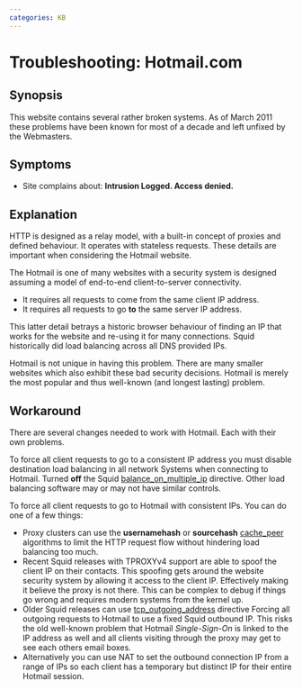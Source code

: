 ```yaml
---
categories: KB
---
```

# Troubleshooting: Hotmail.com

## Synopsis

This website contains several rather broken systems. As of March 2011
these problems have been known for most of a decade and left unfixed by
the Webmasters.

## Symptoms

  - Site complains about: **Intrusion Logged. Access denied.**

## Explanation

HTTP is designed as a relay model, with a built-in concept of proxies
and defined behaviour. It operates with stateless requests. These
details are important when considering the Hotmail website.

The Hotmail is one of many websites with a security system is designed
assuming a model of end-to-end client-to-server connectivity.

  - It requires all requests to come from the same client IP address.
  - It requires all requests to go **to** the same server IP address.

This latter detail betrays a historic browser behaviour of finding an IP
that works for the website and re-using it for many connections. Squid
historically did load balancing across all DNS provided IPs.

Hotmail is not unique in having this problem. There are many smaller
websites which also exhibit these bad security decisions. Hotmail is
merely the most popular and thus well-known (and longest lasting)
problem.

## Workaround

There are several changes needed to work with Hotmail. Each with their
own problems.

To force all client requests to go to a consistent IP address you must
disable destination load balancing in all network Systems when
connecting to Hotmail. Turned **off** the Squid
[balance_on_multiple_ip](http://www.squid-cache.org/Doc/config/balance_on_multiple_ip)
directive. Other load balancing software may or may not have similar
controls.

To force all client requests to go to Hotmail with consistent IPs. You
can do one of a few things:

- Proxy clusters can use the **usernamehash** or **sourcehash**
    [cache_peer](http://www.squid-cache.org/Doc/config/cache_peer)
    algorithms to limit the HTTP request flow without hindering load
    balancing too much.
- Recent Squid releases with TPROXYv4 support are able to spoof the
    client IP on their contacts. This spoofing gets around the website
    security system by allowing it access to the client IP. Effectively
    making it believe the proxy is not there. This can be complex to
    debug if things go wrong and requires modern systems from the kernel
    up.
- Older Squid releases can use
    [tcp_outgoing_address](http://www.squid-cache.org/Doc/config/tcp_outgoing_address)
    directive Forcing all outgoing requests to Hotmail to use a fixed
    Squid outbound IP. This risks the old well-known problem that
    Hotmail *Single-Sign-On* is linked to the IP address as well and all
    clients visiting through the proxy may get to see each others email
    boxes.
- Alternatively you can use NAT to set the outbound connection IP from
    a range of IPs so each client has a temporary but distinct IP for
    their entire Hotmail session.

